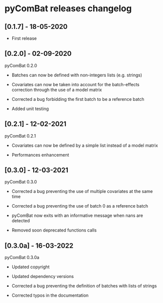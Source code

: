 # pyComBat releases changelog

## [0.1.7] - 18-05-2020

* First release

## [0.2.0] - 02-09-2020

pyComBat 0.2.0

* Batches can now be defined with non-integers lists (e.g. strings)

* Covariates can now be taken into account for the batch-effects correction through the use of a model matrix

* Corrected a bug forbidding the first batch to be a reference batch

* Added unit testing

## [0.2.1] - 12-02-2021

pyComBat 0.2.1

* Covariates can now be defined by a simple list instead of a model matrix

* Performances enhancement

## [0.3.0] - 12-03-2021

pyComBat 0.3.0

* Corrected a bug preventing the use of multiple covariates at the same time

* Corrected a bug preventing the use of batch 0 as a reference batch

* pyComBat now exits with an informative message when nans are detected

* Removed soon deprecated functions calls

## [0.3.0a] - 16-03-2022

pyComBat 0.3.0a

* Updated copyright

* Updated dependency versions

* Corrected a bug preventing the definition of batches with lists of strings

* Corrected typos in the documentation
